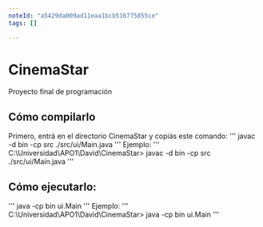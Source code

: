 ```yaml
---
noteId: "a5429da009ad11eaa1bcb516775855ce"
tags: []

---
```


# CinemaStar
 Proyecto final de programación

 ## Cómo compilarlo
 Primero, entrá en el directorio CinemaStar y copiás este comando:
 '''
    javac -d bin -cp src ./src/ui/Main.java
 '''
 Ejemplo:
 '''
    C:\Universidad\APO1\David\CinemaStar> javac -d bin -cp src ./src/ui/Main.java
 '''
 ## Cómo ejecutarlo:
'''
java -cp bin ui.Main
'''
Ejemplo:
 '''
    C:\Universidad\APO1\David\CinemaStar> java -cp bin ui.Main
 '''
